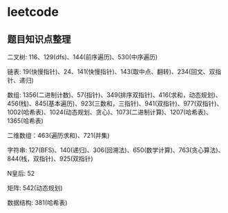 # leetcode

## 题目知识点整理

二叉树: 116、129(dfs)、144(前序遍历)、530(中序遍历)

链表: 19(快慢指针)、24、141(快慢指针)、143(取中点、翻转)、234(回文、双指针、递归)

数组: 1356(二进制计数)、57(指针)、349(排序双指针)、416(求和，动态规划)、456(栈)、845(基本遍历)、923(三数和，三指针)、941(双指针)、977(双指针)、1002(哈希表)、1024(动态规划、贪心)、1073(二进制计算)、1207(哈希表)、1365(哈希表)

二维数组：463(遍历求和)、721(并集)

字符串: 127(BFS)、140(递归)、306(回溯法)、650(数学计算)、763(贪心算法)、844(栈，双指针)、925(双指针)

N皇后: 52

矩阵: 542(动态规划)

数据结构: 381(哈希表)
